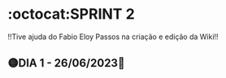 # :octocat:SPRINT 2
!!Tive ajuda do Fabio Eloy Passos na criação e edição da Wiki!!

## :yellow_circle:DIA 1 - 26/06/2023:pushpin:
